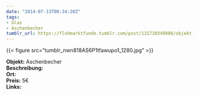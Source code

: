```yaml
---
date: "2014-07-13T00:34:20Z"
tags:
- Glas
- Aschenbecher
tumblr_url: https://flohmarktfunde.tumblr.com/post/131710349808/objekt-aschenbecher-beschreibung-lorem-ipsum
---
```

 {{< figure src="tumblr_nwn818AS6P1tfawupo1_1280.jpg" >}}  

**Objekt:** Aschenbecher  
**Beschreibung:**   
**Ort:**   
**Preis:** 5€  
**Links:** 
